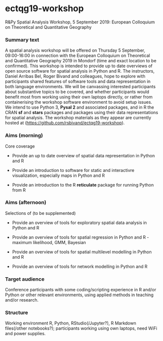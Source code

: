 # ectqg19-workshop

R&Py Spatial Analysis Workshop, 5 September 2019: European Colloquium on Theoretical and Quantitative Geography

### Summary text

A spatial analysis workshop will be offered on Thursday 5 September, 09:00-16:00 in connection with the European Colloquium on Theoretical and Quantitative Geography 2019 in Mondorf (time and exact location to be confirmed). This workshop is intended to provide up to date overviews of open source software for spatial analysis in Python and R. The instructors, Daniel Arribas Bel, Roger Bivand and colleagues, hope to explore with participants shared features of software tools and data representation  in both language environments. We will be canvassing interested participants about substantive topics to be covered, and whether participants would benefit most from working using their own laptops directly, or rather from containerising the workshop software environment to avoid setup issues. We intend to use Python 3, **Pysal 2** and associated packages, and in R the CRAN **sf** and **stars** packages and packages using their data representations for spatial analysis. The workshop materials as they appear are currently hosted at (https://github.com/rsbivand/ectqg19-workshop).

### Aims (morning)

Core coverage

- Provide an up to date overview of spatial data representation in Python and R 

- Provide an introduction to software for static and interactivre visualization, especially maps in Python and R

- Provide an introduction to the R **reticulate** package for running Python from R

### Aims (afternoon)

Selections of (to be supplemented)

- Provide an overview of tools for exploratory spatial data analysis in Python and R 

- Provide an overview of tools for spatial regression in Python and R - maximum likelihood, GMM, Bayesian 

- Provide an overview of tools for spatial multilevel modelling in Python and R

- Provide an overview of tools for network modelling in Python and R


### Target audience

Conference participants with some coding/scripting experience in R and/or Python or other relevant environments, using applied methods in teaching and/or research.

### Structure

Working environment R, Python, RStudio(/Jupyter?), R Markdown files(/other notebooks?); participants working using own laptops, need WiFi and power supplies.

